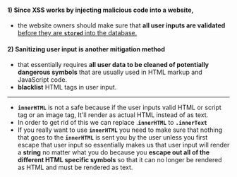 
#### 1) Since XSS works by injecting malicious code into a website, 
  - the website owners should make sure that **all user inputs are validated** <ins>before they are **`stored`** into the database.</ins> 

#### 2) Sanitizing user input is another mitigation method 
- that essentially requires **all user data to be cleaned of potentially dangerous symbols** that are usually used in HTML markup and JavaScript code.
- **blacklist** HTML tags in user input.

----

- <strong>`innerHTML`</strong> is not a safe because if the user inputs valid HTML or script tag or an image tag, It'll render as actual HTML instead of as text.
- In order to get rid of this we can replace .**`innerHTML`** to <strong>`.innerText`</strong>
- If you really want to use **`innerHTML`** you need to make sure that nothing that goes to the **`innerHTML`** is sent you by the user unless you first escape that user input so essentially makes us that user input will render a <strong>string</strong> no matter what you do because you <strong>escape out all of the different HTML specific symbols</strong> so that it can no longer be rendered as HTML and must be rendered as text.
